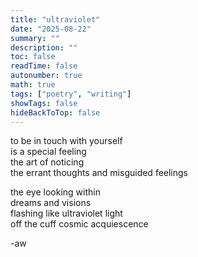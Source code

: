 ```yaml
---
title: "ultraviolet"
date: "2025-08-22"
summary: ""
description: ""
toc: false
readTime: false
autonumber: true
math: true
tags: ["poetry", "writing"]
showTags: false
hideBackToTop: false
---
```


to be in touch with yourself  
is a special feeling  
the art of noticing  
the errant thoughts and misguided feelings  
  
the eye looking within  
dreams and visions  
flashing like ultraviolet light  
off the cuff cosmic acquiescence 


-aw